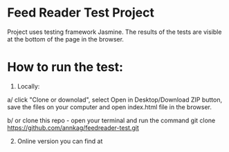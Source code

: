 Feed Reader Test Project
=========================

Project uses testing framework Jasmine. The results of the tests are 
visible at the bottom of the page in the browser.


How to run the test:
====================

1. Locally:

 a/ click "Clone or downolad", select Open in Desktop/Download ZIP button, save the files on your computer
    and open index.html file in the browser.

 b/ or clone this repo  - open your terminal and run the command
    git clone https://github.com/annkag/feedreader-test.git
    
2. Online version you can find at 
